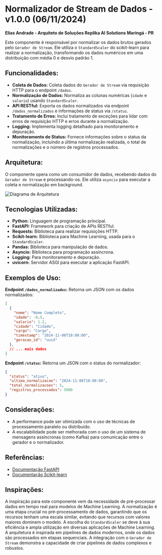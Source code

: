 # Normalizador de Stream de Dados - v1.0.0 (06/11/2024)

**Elias Andrade - Arquiteto de Soluções Replika AI Solutions Maringá - PR**

Este componente é responsável por normalizar os dados brutos gerados pelo `Gerador de Stream`. Ele utiliza o `StandardScaler` do scikit-learn para realizar a normalização, transformando os dados numéricos em uma distribuição com média 0 e desvio padrão 1.

## Funcionalidades:

* **Coleta de Dados:** Coleta dados do `Gerador de Stream` via requisição HTTP para o endpoint `/dados`.
* **Normalização de Dados:** Normaliza as colunas numéricas (`idade` e `salario`) usando `StandardScaler`.
* **API RESTful:** Exporta os dados normalizados via endpoint `/dados_normalizados` e informações de status via `/status`.
* **Tratamento de Erros:** Inclui tratamento de exceções para lidar com erros de requisição HTTP e erros durante a normalização.
* **Logging:** Implementa logging detalhado para monitoramento e depuração.
* **Monitoramento de Status:** Fornece informações sobre o status da normalização, incluindo a última normalização realizada, o total de normalizações e o número de registros processados.

## Arquitetura:

O componente opera como um consumidor de dados, recebendo dados do `Gerador de Stream` e processando-os.  Ele utiliza `asyncio` para executar a coleta e normalização em background.

![Diagrama de Arquitetura](diagrama_arquitetura.png)

## Tecnologias Utilizadas:

* **Python:** Linguagem de programação principal.
* **FastAPI:** Framework para criação de APIs RESTful.
* **Requests:** Biblioteca para realizar requisições HTTP.
* **Scikit-learn:** Biblioteca para Machine Learning, usada para o `StandardScaler`.
* **Pandas:** Biblioteca para manipulação de dados.
* **Asyncio:** Biblioteca para programação assíncrona.
* **Logging:** Para monitoramento e depuração.
* **uvicorn:** Servidor ASGI para executar a aplicação FastAPI.

## Exemplos de Uso:

**Endpoint `/dados_normalizados`:** Retorna um JSON com os dados normalizados:

```json
[
  {
    "nome": "Nome Completo",
    "idade": -0.5,
    "salario": 1.2,
    "cidade": "Cidade",
    "cargo": "Cargo",
    "timestamp": "2024-11-06T10:00:00",
    "geracao_id": "uuid"
  },
  // ... mais dados
]
```

**Endpoint `/status`:** Retorna um JSON com o status do normalizador:

```json
{
  "status": "ativo",
  "ultima_normalizacao": "2024-11-06T10:00:00",
  "total_normalizacoes": 5,
  "registros_processados": 5000
}
```

## Considerações:

* A performance pode ser otimizada com o uso de técnicas de processamento paralelo ou distribuído.
* A escalabilidade pode ser melhorada com o uso de um sistema de mensagens assíncronas (como Kafka) para comunicação entre o gerador e o normalizador.

## Referências:

* [Documentação FastAPI](https://fastapi.tiangolo.com/)
* [Documentação Scikit-learn](https://scikit-learn.org/stable/)


## Inspirações:

A inspiração para este componente vem da necessidade de pré-processar dados em tempo real para modelos de Machine Learning. A normalização é uma etapa crucial no pré-processamento de dados, garantindo que os recursos tenham uma escala similar, evitando que recursos com valores maiores dominem o modelo.  A escolha do `StandardScaler` se deve à sua eficiência e ampla utilização em diversas aplicações de Machine Learning.  A arquitetura é inspirada em pipelines de dados modernos, onde os dados são processados em etapas sequenciais.  A integração com o `Gerador de Stream` demonstra a capacidade de criar pipelines de dados complexos e robustos.

